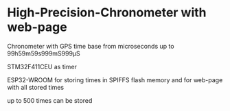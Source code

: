 # High-Precision-Chronometer with web-page

Chronometer with GPS time base from microseconds up to 99h59m59s999mS999µS

STM32F411CEU as timer 

ESP32-WROOM for storing times in SPIFFS flash memory and for web-page with all stored times

up to 500 times can be stored
